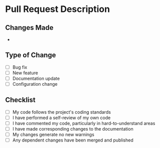 # Pull Request Description

## Changes Made
- 

## Type of Change
- [ ] Bug fix
- [ ] New feature
- [ ] Documentation update
- [ ] Configuration change

## Checklist
- [ ] My code follows the project's coding standards
- [ ] I have performed a self-review of my own code
- [ ] I have commented my code, particularly in hard-to-understand areas
- [ ] I have made corresponding changes to the documentation
- [ ] My changes generate no new warnings
- [ ] Any dependent changes have been merged and published